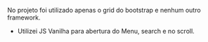 No projeto foi utilizado apenas o grid do bootstrap e nenhum outro framework. 

- Utilizei JS Vanilha para abertura do Menu, search e no scroll.
